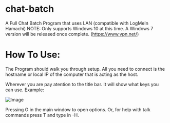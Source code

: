 # chat-batch
A Full Chat Batch Program that uses LAN (compatible with LogMeIn Hamachi)
NOTE: Only supports Windows 10 at this time. A Windows 7 version will be released once complete.
  (https://www.vpn.net/)
  
  
# How To Use:
The Program should walk you through setup. All you need to connect is the hostname or local IP of the computer that is acting as the host.

Wherever you are pay atention to the title bar. It will show what keys you can use. Example:


![Image](https://s8.postimg.cc/z0txjt1f9/Title.png)

Pressing O in the main window to open options. Or, for help with talk commands press T and type in -H.
